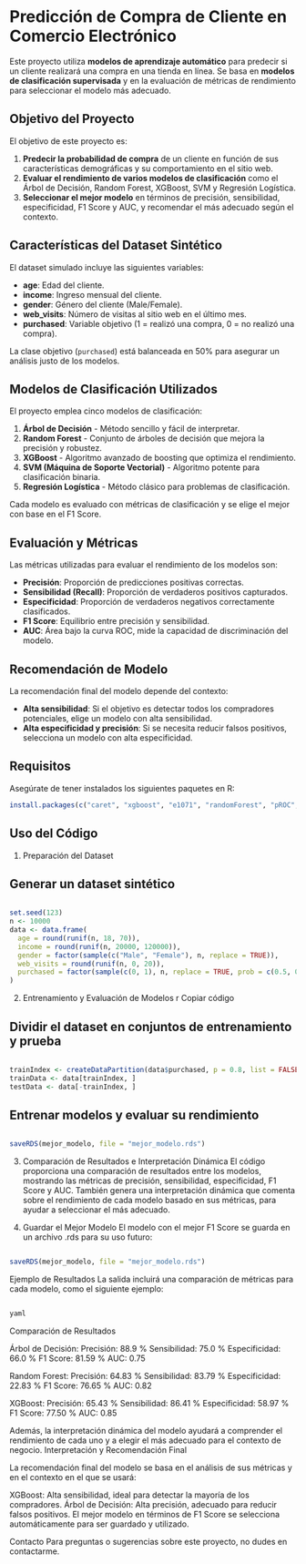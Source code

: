 # Predicción de Compra de Cliente en Comercio Electrónico

Este proyecto utiliza **modelos de aprendizaje automático** para predecir si un cliente realizará una compra en una tienda en línea. Se basa en **modelos de clasificación supervisada** y en la evaluación de métricas de rendimiento para seleccionar el modelo más adecuado.

## Objetivo del Proyecto

El objetivo de este proyecto es:
1. **Predecir la probabilidad de compra** de un cliente en función de sus características demográficas y su comportamiento en el sitio web.
2. **Evaluar el rendimiento de varios modelos de clasificación** como el Árbol de Decisión, Random Forest, XGBoost, SVM y Regresión Logística.
3. **Seleccionar el mejor modelo** en términos de precisión, sensibilidad, especificidad, F1 Score y AUC, y recomendar el más adecuado según el contexto.

## Características del Dataset Sintético

El dataset simulado incluye las siguientes variables:
- **age**: Edad del cliente.
- **income**: Ingreso mensual del cliente.
- **gender**: Género del cliente (Male/Female).
- **web_visits**: Número de visitas al sitio web en el último mes.
- **purchased**: Variable objetivo (1 = realizó una compra, 0 = no realizó una compra).

La clase objetivo (`purchased`) está balanceada en 50% para asegurar un análisis justo de los modelos.

## Modelos de Clasificación Utilizados

El proyecto emplea cinco modelos de clasificación:
1. **Árbol de Decisión** - Método sencillo y fácil de interpretar.
2. **Random Forest** - Conjunto de árboles de decisión que mejora la precisión y robustez.
3. **XGBoost** - Algoritmo avanzado de boosting que optimiza el rendimiento.
4. **SVM (Máquina de Soporte Vectorial)** - Algoritmo potente para clasificación binaria.
5. **Regresión Logística** - Método clásico para problemas de clasificación.

Cada modelo es evaluado con métricas de clasificación y se elige el mejor con base en el F1 Score.

## Evaluación y Métricas

Las métricas utilizadas para evaluar el rendimiento de los modelos son:
- **Precisión**: Proporción de predicciones positivas correctas.
- **Sensibilidad (Recall)**: Proporción de verdaderos positivos capturados.
- **Especificidad**: Proporción de verdaderos negativos correctamente clasificados.
- **F1 Score**: Equilibrio entre precisión y sensibilidad.
- **AUC**: Área bajo la curva ROC, mide la capacidad de discriminación del modelo.

## Recomendación de Modelo

La recomendación final del modelo depende del contexto:
- **Alta sensibilidad**: Si el objetivo es detectar todos los compradores potenciales, elige un modelo con alta sensibilidad.
- **Alta especificidad y precisión**: Si se necesita reducir falsos positivos, selecciona un modelo con alta especificidad.

## Requisitos

Asegúrate de tener instalados los siguientes paquetes en R:

```r
install.packages(c("caret", "xgboost", "e1071", "randomForest", "pROC", "dplyr"))
```
## Uso del Código
1. Preparación del Dataset

## Generar un dataset sintético
```r

set.seed(123)
n <- 10000
data <- data.frame(
  age = round(runif(n, 18, 70)),
  income = round(runif(n, 20000, 120000)),
  gender = factor(sample(c("Male", "Female"), n, replace = TRUE)),
  web_visits = round(runif(n, 0, 20)),
  purchased = factor(sample(c(0, 1), n, replace = TRUE, prob = c(0.5, 0.5))) 
)
```

2. Entrenamiento y Evaluación de Modelos
r
Copiar código

## Dividir el dataset en conjuntos de entrenamiento y prueba
```r

trainIndex <- createDataPartition(data$purchased, p = 0.8, list = FALSE)
trainData <- data[trainIndex, ]
testData <- data[-trainIndex, ]
```
## Entrenar modelos y evaluar su rendimiento

```r

saveRDS(mejor_modelo, file = "mejor_modelo.rds")
```
3. Comparación de Resultados e Interpretación Dinámica
El código proporciona una comparación de resultados entre los modelos, mostrando las métricas de precisión, sensibilidad, especificidad, F1 Score y AUC. También genera una interpretación dinámica que comenta sobre el rendimiento de cada modelo basado en sus métricas, para ayudar a seleccionar el más adecuado.

4. Guardar el Mejor Modelo
El modelo con el mejor F1 Score se guarda en un archivo .rds para su uso futuro:
```r

saveRDS(mejor_modelo, file = "mejor_modelo.rds")
```

Ejemplo de Resultados
La salida incluirá una comparación de métricas para cada modelo, como el siguiente ejemplo:
```r

yaml
```


Comparación de Resultados

Árbol de Decisión:
Precisión: 88.9 %
Sensibilidad: 75.0 %
Especificidad: 66.0 %
F1 Score: 81.59 %
AUC: 0.75

Random Forest:
Precisión: 64.83 %
Sensibilidad: 83.79 %
Especificidad: 22.83 %
F1 Score: 76.65 %
AUC: 0.82

XGBoost:
Precisión: 65.43 %
Sensibilidad: 86.41 %
Especificidad: 58.97 %
F1 Score: 77.50 %
AUC: 0.85

Además, la interpretación dinámica del modelo ayudará a comprender el rendimiento de cada uno y a elegir el más adecuado para el contexto de negocio.
Interpretación y Recomendación Final

La recomendación final del modelo se basa en el análisis de sus métricas y en el contexto en el que se usará:

XGBoost: Alta sensibilidad, ideal para detectar la mayoría de los compradores.
Árbol de Decisión: Alta precisión, adecuado para reducir falsos positivos.
El mejor modelo en términos de F1 Score se selecciona automáticamente para ser guardado y utilizado.

Contacto
Para preguntas o sugerencias sobre este proyecto, no dudes en contactarme.


